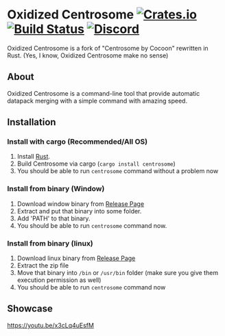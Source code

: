 # Oxidized Centrosome [![Crates.io](https://img.shields.io/crates/v/centrosome?logo=Centrosome)](https://crates.io/crates/centrosome) [![Build Status](https://travis-ci.com/oOBoomberOo/Centrosome.svg?branch=master)](https://travis-ci.com/oOBoomberOo/Centrosome) [![Discord](https://img.shields.io/discord/428791010244558850?color=blue&label=Discord&logo=discord)](https://discord.gg/56ySADc)
Oxidized Centrosome is a fork of "Centrosome by Cocoon" rewritten in Rust. (Yes, I know, Oxidized Centrosome make no sense)

## About
Oxidized Centrosome is a command-line tool that provide automatic datapack merging with a simple command with amazing speed.

## Installation
### Install with cargo (Recommended/All OS)
1) Install [Rust](https://www.rust-lang.org/tools/install).
2) Build Centrosome via cargo (`cargo install centrosome`)
3) You should be able to run `centrosome` command without a problem now

### Install from binary (Window)
1) Download window binary from [Release Page](https://github.com/oOBoomberOo/Centrosome/releases)
2) Extract and put that binary into some folder.
3) Add 'PATH' to that binary.
4) You should be able to run `centrosome` command now.

### Install from binary (linux)
1) Download linux binary from [Release Page](https://github.com/oOBoomberOo/Centrosome/releases)
2) Extract the zip file
3) Move that binary into `/bin` or `/usr/bin` folder (make sure you give them execution permission as well)
4) You should be able to run `centrosome` command now

## Showcase
https://youtu.be/x3cLq4uEsfM
